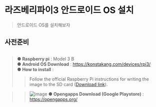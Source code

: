 # 라즈베리파이3 안드로이드 OS 설치
> 안드로이드 OS를 설치해보자

## 사전준비

```sh

```
> **● Raspberry pi** : Model 3 B  
> **● Android OS Download** : https://konstakang.com/devices/rpi3/  
> **● How to install** :  
>> Follow the official Raspberry Pi instructions for writing the image to the SD card ([Download link](https://www.raspberrypi.org/documentation/installation/installing-images/windows.md)).  

>> ![image](https://user-images.githubusercontent.com/16375921/126333508-735dbfc6-d32a-4727-82f1-9c1192c4e183.png)
> **● Opengapps Download (Google Playstore)** : https://opengapps.org/
